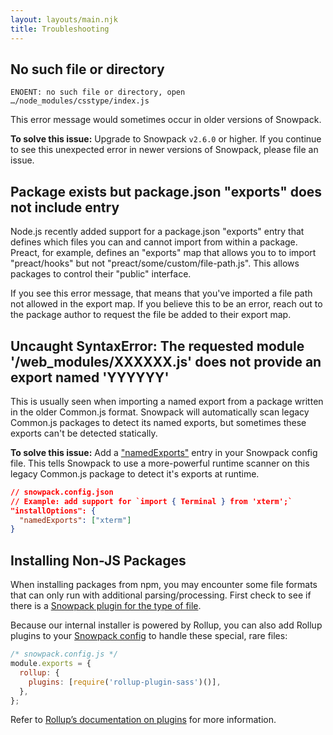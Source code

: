```yaml
---
layout: layouts/main.njk
title: Troubleshooting
---
```


## No such file or directory

```
ENOENT: no such file or directory, open …/node_modules/csstype/index.js
```

This error message would sometimes occur in older versions of Snowpack.

**To solve this issue:** Upgrade to Snowpack `v2.6.0` or higher. If you continue to see this unexpected error in newer versions of Snowpack, please file an issue.

## Package exists but package.json "exports" does not include entry

Node.js recently added support for a package.json "exports" entry that defines which files you can and cannot import from within a package. Preact, for example, defines an "exports" map that allows you to to import "preact/hooks" but not "preact/some/custom/file-path.js". This allows packages to control their "public" interface.

If you see this error message, that means that you've imported a file path not allowed in the export map. If you believe this to be an error, reach out to the package author to request the file be added to their export map.

## Uncaught SyntaxError: The requested module '/web_modules/XXXXXX.js' does not provide an export named 'YYYYYY'

This is usually seen when importing a named export from a package written in the older Common.js format. Snowpack will automatically scan legacy Common.js packages to detect its named exports, but sometimes these exports can't be detected statically.

**To solve this issue:** Add a ["namedExports"](#config.installoptions) entry in your Snowpack config file. This tells Snowpack to use a more-powerful runtime scanner on this legacy Common.js package to detect it's exports at runtime.

```json
// snowpack.config.json
// Example: add support for `import { Terminal } from 'xterm';`
"installOptions": {
  "namedExports": ["xterm"]
}
```

## Installing Non-JS Packages

When installing packages from npm, you may encounter some file formats that can only run with additional parsing/processing. First check to see if there is a [Snowpack plugin for the type of file](#plugins).

Because our internal installer is powered by Rollup, you can also add Rollup plugins to your [Snowpack config](#configuration) to handle these special, rare files:

```js
/* snowpack.config.js */
module.exports = {
  rollup: {
    plugins: [require('rollup-plugin-sass')()],
  },
};
```

Refer to [Rollup’s documentation on plugins](https://rollupjs.org/guide/en/#using-plugins) for more information.

